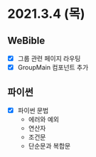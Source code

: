 # 2021.3.4 (목)

## WeBible

- [x] 그룹 관련 페이지 라우팅
- [x] GroupMain 컴포넌트 추가

## 파이썬

- [x] 파이썬 문법
  - 에러와 예외
  - 연산자
  - 조건문
  - 단순문과 복합문
